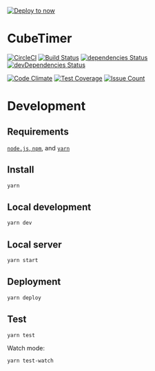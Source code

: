 [![Deploy to now](https://deploy.now.sh/static/button.svg)](https://deploy.now.sh/?repo=https://github.com/xcv58/CubeTimer)

# CubeTimer
[![CircleCI](https://circleci.com/gh/xcv58/CubeTimer.svg?style=svg)](https://circleci.com/gh/xcv58/CubeTimer)
[![Build Status](https://travis-ci.org/xcv58/CubeTimer.svg?branch=master)](https://travis-ci.org/xcv58/CubeTimer)
[![dependencies Status](https://david-dm.org/xcv58/CubeTimer/status.svg)](https://david-dm.org/xcv58/CubeTimer)
[![devDependencies Status](https://david-dm.org/xcv58/CubeTimer/dev-status.svg)](https://david-dm.org/xcv58/CubeTimer?type=dev)


[![Code Climate](https://codeclimate.com/github/xcv58/CubeTimer/badges/gpa.svg)](https://codeclimate.com/github/xcv58/CubeTimer)
[![Test Coverage](https://codeclimate.com/github/xcv58/CubeTimer/badges/coverage.svg)](https://codeclimate.com/github/xcv58/CubeTimer/coverage)
[![Issue Count](https://codeclimate.com/github/xcv58/CubeTimer/badges/issue_count.svg)](https://codeclimate.com/github/xcv58/CubeTimer)

# Development

## Requirements
[`node.js`, `npm`](https://github.com/creationix/nvm#installation), and [`yarn`](https://yarnpkg.com/en/)

## Install

```bash
yarn
```

## Local development

```bash
yarn dev
```

## Local server

```bash
yarn start
```

## Deployment

```bash
yarn deploy
```

## Test

```bash
yarn test
```

Watch mode:

```bash
yarn test-watch
```

